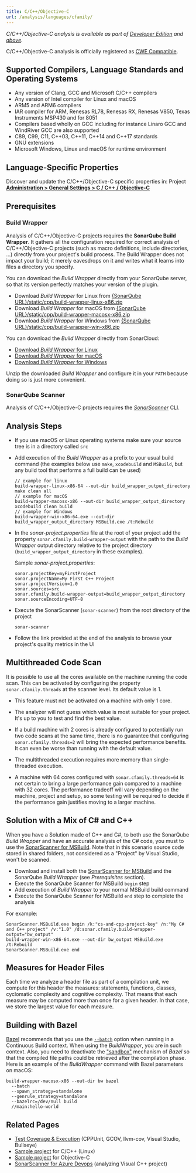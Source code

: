 ```yaml
---
title: C/C++/Objective-C
url: /analysis/languages/cfamily/
---
```


<!-- sonarqube -->
_C/C++/Objective-C analysis is available as part of [Developer Edition](https://redirect.sonarsource.com/editions/developer.html) and [above](https://redirect.sonarsource.com/editions/editions.html)._
<!-- /sonarqube -->

<!-- static -->
<!-- update_center:cpp -->
<!-- /static -->


C/C++/Objective-C analysis is officially registered as [CWE Compatible](https://cwe.mitre.org/compatible/).

## Supported Compilers, Language Standards and Operating Systems
* Any version of Clang, GCC and Microsoft C/C++ compilers
* Any version of Intel compiler for Linux and macOS
* ARM5 and ARM6 compilers
* IAR compiler for ARM, Renesas RL78, Renesas RX, Renesas V850, Texas Instruments MSP430 and for 8051
* Compilers based wholly on GCC including for instance Linaro GCC and WindRiver GCC are also supported
* C89, C99, C11, C++03, C++11, C++14 and C++17 standards
* GNU extensions
* Microsoft Windows, Linux and macOS for runtime environment

## Language-Specific Properties

Discover and update the C/C++/Objective-C specific properties in: <!-- sonarcloud -->Project <!-- /sonarcloud -->**[Administration > General Settings > C / C++ / Objective-C](/#sonarqube-admin#/admin/settings?category=c+%2F+c%2B%2B+%2F+objective-c)**

## Prerequisites
### Build Wrapper
Analysis of C/C++/Objective-C projects requires the **SonarQube Build Wrapper**. It gathers all the configuration required for correct analysis of C/C++/Objective-C projects (such as macro definitions, include directories, …) directly from your project's build process. The Build Wrapper does not impact your build; it merely eavesdrops on it and writes what it learns into files a directory you specify. 

<!-- sonarqube -->
You can download the *Build Wrapper* directly from your SonarQube server, so that its version perfectly matches your version of the plugin. 
* Download *Build Wrapper* for Linux from [{SonarQube URL}/static/cpp/build-wrapper-linux-x86.zip](/#sonarqube#/static/cpp/build-wrapper-linux-x86.zip)
* Download *Build Wrapper* for macOS from [{SonarQube URL}/static/cpp/build-wrapper-macosx-x86.zip](/#sonarqube#/static/cpp/build-wrapper-macosx-x86.zip)
* Download *Build Wrapper* for Windows from [{SonarQube URL}/static/cpp/build-wrapper-win-x86.zip](/#sonarqube#/static/cpp/build-wrapper-win-x86.zip)
<!-- /sonarqube -->
<!-- sonarcloud -->
You can download the *Build Wrapper* directly from SonarCloud:
* [Download *Build Wrapper* for Linux](https://sonarcloud.io/static/cpp/build-wrapper-linux-x86.zip)
* [Download *Build Wrapper* for macOS](https://sonarcloud.io/static/cpp/build-wrapper-macosx-x86.zip)
* [Download *Build Wrapper* for Windows](https://sonarcloud.io/static/cpp/build-wrapper-win-x86.zip)
<!-- /sonarcloud -->


Unzip the downloaded *Build Wrapper* and configure it in your `PATH` because doing so is just more convenient.

### SonarQube Scanner
Analysis of C/C++/Objective-C projects requires the [*SonarScanner*](https://redirect.sonarsource.com/doc/install-configure-scanner.html) CLI.

## Analysis Steps
* If you use macOS or Linux operating systems make sure your source tree is in a directory called `src`
* Add execution of the *Build Wrapper* as a prefix to your usual build command (the examples below use `make`, `xcodebuild` and `MSBuild`, but any build tool that performs a full build can be used)
   ```
   // example for linux
   build-wrapper-linux-x86-64 --out-dir build_wrapper_output_directory make clean all 
   // example for macOS
   build-wrapper-macosx-x86 --out-dir build_wrapper_output_directory xcodebuild clean build
   // example for Windows
   build-wrapper-win-x86-64.exe --out-dir  build_wrapper_output_directory MSBuild.exe /t:Rebuild
   ```
* In the *sonar-project.properties* file at the root of your project add the property `sonar.cfamily.build-wrapper-output` with the path to the *Build Wrapper* output directory relative to the project directory (`build_wrapper_output_directory` in these examples). 

   Sample *sonar-project.properties*:
   ```
   sonar.projectKey=myFirstProject
   sonar.projectName=My First C++ Project
   sonar.projectVersion=1.0
   sonar.sources=src
   sonar.cfamily.build-wrapper-output=build_wrapper_output_directory
   sonar.sourceEncoding=UTF-8
   ```
* Execute the SonarScanner (`sonar-scanner`) from the root directory of the project
   ```
   sonar-scanner
   ```
* Follow the link provided at the end of the analysis to browse your project's quality metrics in the UI

## Multithreaded Code Scan 

It is possible to use all the cores available on the machine running the code scan. This can be activated by configuring the property `sonar.cfamily.threads` at the scanner level. Its default value is 1.

* This feature must not be activated on a machine with only 1 core.

* The analyzer will not guess which value is most suitable for your project. It's up to you to test and find the best value.

* If a build machine with 2 cores is already configured to potentially run two code scans at the same time, there is no guarantee that configuring `sonar.cfamily.threads=2` will bring the expected performance benefits. It can even be worse than running with the default value.

* The multithreaded execution requires more memory than single-threaded execution.

* A machine with 64 cores configured with `sonar.cfamily.threads=64` is not certain to bring a large performance gain compared to a machine with 32 cores. The performance tradeoff will vary depending on the machine, project and setup, so some testing will be required to decide if the performance gain justifies moving to a larger machine.

## Solution with a Mix of C# and C++

When you have a Solution made of C++ and C#, to both use the SonarQube *Build Wrapper* and have an accurate analysis of the C# code, you must to use the [SonarScanner for MSBuild](https://github.com/SonarSource/sonar-scanner-msbuild).
Note that in this scenario source code stored in shared folders, not considered as a "Project" by Visual Studio, won't be scanned.

* Download and install both the [SonarScanner for MSBuild](https://redirect.sonarsource.com/doc/install-configure-scanner-msbuild.html) and the SonarQube *Build Wrapper* (see *Prerequisites* section).
* Execute the SonarQube Scanner for MSBuild `begin` step
* Add execution of *Build Wrapper* to your normal MSBuild build command
* Execute the SonarQube Scanner for MSBuild `end` step to complete the analysis

For example:
```
SonarScanner.MSBuild.exe begin /k:"cs-and-cpp-project-key" /n:"My C# and C++ project" /v:"1.0" /d:sonar.cfamily.build-wrapper-output="bw_output"
build-wrapper-win-x86-64.exe --out-dir bw_output MSBuild.exe /t:Rebuild
SonarScanner.MSBuild.exe end
```

## Measures for Header Files
Each time we analyze a header file as part of a compilation unit, we compute for this header the measures: statements, functions, classes, cyclomatic complexity and cognitive complexity. That means that each measure may be computed more than once for a given header. In that case, we store the largest value for each measure.

## Building with Bazel

[Bazel](https://www.bazel.build/) recommends that you use the [`--batch`](https://docs.bazel.build/versions/master/bazel-user-manual.html#flag--batch) option when running in a Continuous Build context. When using the *BuildWrapper*, you are in such context. Also, you need to deactivate the ["sandbox"](https://docs.bazel.build/versions/master/bazel-user-manual.html#sandboxing) mechanism of *Bazel* so that the compiled file paths could be retrieved after the compilation phase.
Here is an example of the *BuildWrapper* command with Bazel parameters on macOS:
```
build-wrapper-macosx-x86 --out-dir bw bazel
  --batch
  --spawn_strategy=standalone
  --genrule_strategy=standalone
  --bazelrc=/dev/null build
  //main:hello-world
```

## Related Pages
* [Test Coverage & Execution](/analysis/coverage/) (CPPUnit, GCOV, llvm-cov, Visual Studio, Bullseye)
* [Sample project](https://github.com/SonarSource/sonar-scanning-examples/tree/master/sonarqube-scanner-build-wrapper-linux) for C/C++ (Linux)
* [Sample project](https://github.com/SonarSource/sonar-scanning-examples/tree/master/objc-llvm-coverage) for Objective-C
* [SonarScanner for Azure Devops](https://redirect.sonarsource.com/doc/install-configure-scanner-tfs-ts.html) (analyzing Visual C++ project)
